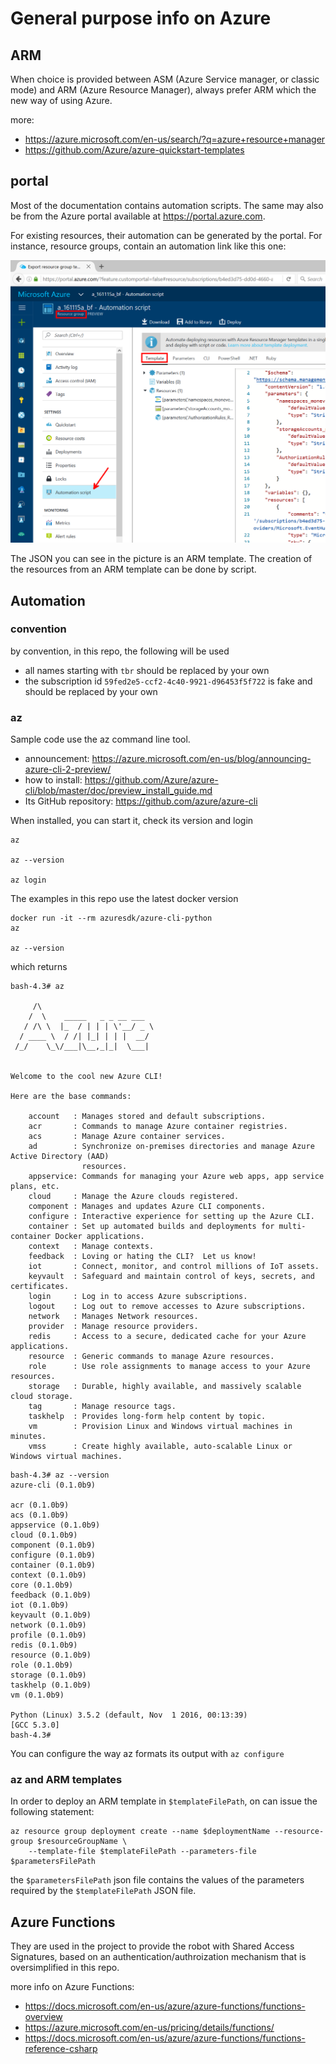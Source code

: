 # General purpose info on Azure

## ARM

When choice is provided between ASM (Azure Service manager, or classic mode) and ARM (Azure Resource Manager), 
always prefer ARM which the new way of using Azure. 

more: 

- <https://azure.microsoft.com/en-us/search/?q=azure+resource+manager>
- <https://github.com/Azure/azure-quickstart-templates>

## portal

Most of the documentation contains automation scripts. 
The same may also be from the Azure portal available at <https://portal.azure.com>.

For existing resources, their automation can be generated by the portal. 
For instance, resource groups, contain an automation link like this one: 

![](img/generate-automation.png)

The JSON you can see in the picture is an ARM template. 
The creation of the resources from an ARM template can be done by script. 

## Automation

### convention

by convention, in this repo, the following will be used

- all names starting with `tbr` should be replaced by your own
- the subscription id `59fed2e5-ccf2-4c40-9921-d96453f5f722` is fake and should be replaced by your own

### az


Sample code use the az command line tool. 

- announcement: <https://azure.microsoft.com/en-us/blog/announcing-azure-cli-2-preview/>
- how to install:  <https://github.com/Azure/azure-cli/blob/master/doc/preview_install_guide.md>
- Its GitHub repository: <https://github.com/azure/azure-cli>

When installed, you can start it, check its version and login

```
az

az --version

az login
```

The examples in this repo use the latest docker version

```
docker run -it --rm azuresdk/azure-cli-python
az

az --version
```

which returns

```
bash-4.3# az

     /\
    /  \    _____   _ _ __ ___
   / /\ \  |_  / | | | \'__/ _ \
  / ____ \  / /| |_| | | |  __/
 /_/    \_\/___|\__,_|_|  \___|


Welcome to the cool new Azure CLI!

Here are the base commands:

    account   : Manages stored and default subscriptions.
    acr       : Commands to manage Azure container registries.
    acs       : Manage Azure container services.
    ad        : Synchronize on-premises directories and manage Azure Active Directory (AAD)
                resources.
    appservice: Commands for managing your Azure web apps, app service plans, etc.
    cloud     : Manage the Azure clouds registered.
    component : Manages and updates Azure CLI components.
    configure : Interactive experience for setting up the Azure CLI.
    container : Set up automated builds and deployments for multi-container Docker applications.
    context   : Manage contexts.
    feedback  : Loving or hating the CLI?  Let us know!
    iot       : Connect, monitor, and control millions of IoT assets.
    keyvault  : Safeguard and maintain control of keys, secrets, and certificates.
    login     : Log in to access Azure subscriptions.
    logout    : Log out to remove accesses to Azure subscriptions.
    network   : Manages Network resources.
    provider  : Manage resource providers.
    redis     : Access to a secure, dedicated cache for your Azure applications.
    resource  : Generic commands to manage Azure resources.
    role      : Use role assignments to manage access to your Azure resources.
    storage   : Durable, highly available, and massively scalable cloud storage.
    tag       : Manage resource tags.
    taskhelp  : Provides long-form help content by topic.
    vm        : Provision Linux and Windows virtual machines in minutes.
    vmss      : Create highly available, auto-scalable Linux or Windows virtual machines.
```

```
bash-4.3# az --version
azure-cli (0.1.0b9)

acr (0.1.0b9)
acs (0.1.0b9)
appservice (0.1.0b9)
cloud (0.1.0b9)
component (0.1.0b9)
configure (0.1.0b9)
container (0.1.0b9)
context (0.1.0b9)
core (0.1.0b9)
feedback (0.1.0b9)
iot (0.1.0b9)
keyvault (0.1.0b9)
network (0.1.0b9)
profile (0.1.0b9)
redis (0.1.0b9)
resource (0.1.0b9)
role (0.1.0b9)
storage (0.1.0b9)
taskhelp (0.1.0b9)
vm (0.1.0b9)

Python (Linux) 3.5.2 (default, Nov  1 2016, 00:13:39)
[GCC 5.3.0]
bash-4.3#
```

You can configure the way az formats its output with `az configure`

### az and ARM templates

In order to deploy an ARM template in `$templateFilePath`, on can issue the following statement: 

```
az resource group deployment create --name $deploymentName --resource-group $resourceGroupName \
    --template-file $templateFilePath --parameters-file $parametersFilePath
```

the `$parametersFilePath` json file contains the values of the parameters required by the `$templateFilePath` JSON file. 

## Azure Functions

They are used in the project to provide the robot with Shared Access Signatures, based on an authentication/authroization mechanism that is oversimplified in this repo.

more info on Azure Functions: 
- <https://docs.microsoft.com/en-us/azure/azure-functions/functions-overview>
- <https://azure.microsoft.com/en-us/pricing/details/functions/>
- <https://docs.microsoft.com/en-us/azure/azure-functions/functions-reference-csharp>
